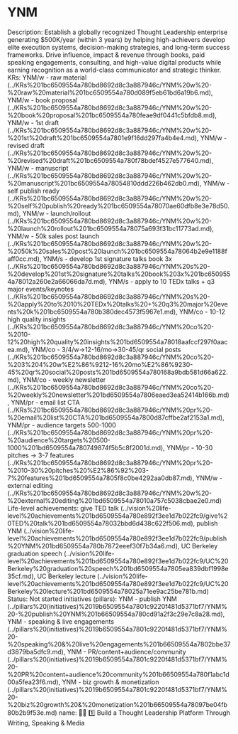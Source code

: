 # YNM

Description: Establish a globally recognized Thought Leadership enterprise generating $500K/year (within 3 years) by helping high-achievers develop elite execution systems, decision-making strategies, and long-term success frameworks. Drive influence, impact & revenue through books, paid speaking engagements, consulting, and high-value digital products while earning recognition as a world-class communicator and strategic thinker.
KRs: YNM/w - raw material (../KRs%201bc6509554a780bd8692d8c3a887946c/YNM%20w%20-%20raw%20material%201bc6509554a780d089f5eb61bd6a19b6.md), YNM/w - book proposal (../KRs%201bc6509554a780bd8692d8c3a887946c/YNM%20w%20-%20book%20proposal%201bc6509554a780feae9df0441c5bfdb8.md), YNM/w - 1st draft (../KRs%201bc6509554a780bd8692d8c3a887946c/YNM%20w%20-%201st%20draft%201bc6509554a7801e9f16dd297fa4b4e4.md), YNM/w - revised draft (../KRs%201bc6509554a780bd8692d8c3a887946c/YNM%20w%20-%20revised%20draft%201bc6509554a780f78bdef4527e577640.md), YNM/w - manuscript (../KRs%201bc6509554a780bd8692d8c3a887946c/YNM%20w%20-%20manuscript%201bc6509554a78054810ddd226b462db0.md), YNM/w - self publish ready (../KRs%201bc6509554a780bd8692d8c3a887946c/YNM%20w%20-%20self%20publish%20ready%201bc6509554a78070ae60dfb8e3e78d50.md), YNM/w - launch/rollout (../KRs%201bc6509554a780bd8692d8c3a887946c/YNM%20w%20-%20launch%20rollout%201bc6509554a78075a693f31bc11773ad.md), YNM/w - 50k sales post launch (../KRs%201bc6509554a780bd8692d8c3a887946c/YNM%20w%20-%2050k%20sales%20post%20launch%201bc6509554a78064b2e9e1188faff0cc.md), YNM/s - develop 1st signature talks book 3x (../KRs%201bc6509554a780bd8692d8c3a887946c/YNM%20s%20-%20develop%201st%20signature%20talks%20book%203x%201bc6509554a78012a260e2a66066da7d.md), YNM/s - apply to 10 TEDx talks + q3 major events/keynotes (../KRs%201bc6509554a780bd8692d8c3a887946c/YNM%20s%20-%20apply%20to%2010%20TEDx%20talks%20+%20q3%20major%20events%20k%201bc6509554a780b380dec4573f5967e1.md), YNM/co - 10-12 high quality insights (../KRs%201bc6509554a780bd8692d8c3a887946c/YNM%20co%20-%2010-12%20high%20quality%20insights%201bd6509554a78018aafccf297f0aacea.md), YNM/co - 3/4/w→12-16/mo→30-45/qr social posts (../KRs%201bc6509554a780bd8692d8c3a887946c/YNM%20co%20-%203%204%20w%E2%86%9212-16%20mo%E2%86%9230-45%20qr%20social%20posts%201bd6509554a780168a9bdb581d66a622.md), YNM/co - weekly newsletter (../KRs%201bc6509554a780bd8692d8c3a887946c/YNM%20co%20-%20weekly%20newsletter%201bd6509554a7806eaed3ea52414b166b.md), YNM/pr - email list CTA (../KRs%201bc6509554a780bd8692d8c3a887946c/YNM%20pr%20-%20email%20list%20CTA%201bd6509554a7800d87cffbe2af2153a1.md), YNM/pr - audience targets 500-1000 (../KRs%201bc6509554a780bd8692d8c3a887946c/YNM%20pr%20-%20audience%20targets%20500-1000%201bd6509554a780749874f5b5c8f2001d.md), YNM/pr - 10-30 pitches → 3-7 features (../KRs%201bc6509554a780bd8692d8c3a887946c/YNM%20pr%20-%2010-30%20pitches%20%E2%86%92%203-7%20features%201bd6509554a7805f8c0be4292aa0db87.md), YNM/w - external editing (../KRs%201bc6509554a780bd8692d8c3a887946c/YNM%20w%20-%20external%20editing%201bd6509554a78010a757c5038cbae2e0.md)
Life-level achievements: give TED talk (../vision%20life-level%20achievements%201bd6509554a780e892f3ee1d7b022fc9/give%20TED%20talk%201bd6509554a78032bbd6d438c622f506.md), publish YNM (../vision%20life-level%20achievements%201bd6509554a780e892f3ee1d7b022fc9/publish%20YNM%201bd6509554a780b7872eeef30f7b34a6.md), UC Berkeley graduation speech (../vision%20life-level%20achievements%201bd6509554a780e892f3ee1d7b022fc9/UC%20Berkeley%20graduation%20speech%201bd6509554a7805ea839dbf1998e35cf.md), UC Berkeley lecture (../vision%20life-level%20achievements%201bd6509554a780e892f3ee1d7b022fc9/UC%20Berkeley%20lecture%201bd6509554a78025a71ee9ac25be781b.md)
Status: Not started
initiatives (pillars): YNM - publish YNM (../pillars%20(initiatives)%2019b6509554a7801c9220f481d5371bf7/YNM%20-%20publish%20YNM%201b66509554a780cd91a2f3c29e7c8a28.md), YNM - speaking & live engagements (../pillars%20(initiatives)%2019b6509554a7801c9220f481d5371bf7/YNM%20-%20speaking%20&%20live%20engagements%201b66509554a7802bbe37d3879ba5dfc9.md), YNM - PR/content+audience/community (../pillars%20(initiatives)%2019b6509554a7801c9220f481d5371bf7/YNM%20-%20PR%20content+audience%20community%201b66509554a780f1abc1d00a5fea23f6.md), YNM - biz growth & monetization (../pillars%20(initiatives)%2019b6509554a7801c9220f481d5371bf7/YNM%20-%20biz%20growth%20&%20monetization%201b66509554a78097be04fb80b2b9f53e.md)
name: 🎤📖 1️⃣ Build a Thought Leadership Platform Through Writing, Speaking & Media